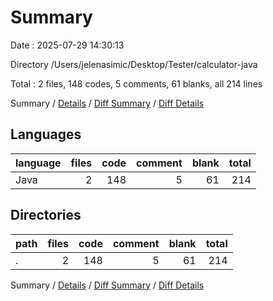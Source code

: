 # Summary

Date : 2025-07-29 14:30:13

Directory /Users/jelenasimic/Desktop/Tester/calculator-java

Total : 2 files,  148 codes, 5 comments, 61 blanks, all 214 lines

Summary / [Details](details.md) / [Diff Summary](diff.md) / [Diff Details](diff-details.md)

## Languages
| language | files | code | comment | blank | total |
| :--- | ---: | ---: | ---: | ---: | ---: |
| Java | 2 | 148 | 5 | 61 | 214 |

## Directories
| path | files | code | comment | blank | total |
| :--- | ---: | ---: | ---: | ---: | ---: |
| . | 2 | 148 | 5 | 61 | 214 |

Summary / [Details](details.md) / [Diff Summary](diff.md) / [Diff Details](diff-details.md)